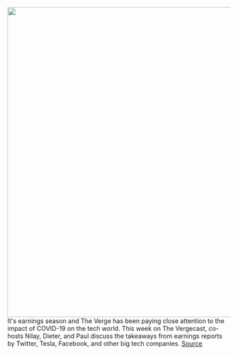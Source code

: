 <img src='https://cdn.vox-cdn.com/thumbor/dhKXwV5rEU7zVOA_WcBLA4TqAjo=/0x0:2040x1360/1200x800/filters:focal(857x517:1183x843)/cdn.vox-cdn.com/uploads/chorus_image/image/66740453/akrales_191024_3748_0006.0.jpg' width='700px' /><br/>
It's earnings season and The Verge has been paying close attention to the impact of COVID-19 on the tech world. This week on The Vergecast, co-hosts Nilay, Dieter, and Paul discuss the takeaways from earnings reports by Twitter, Tesla, Facebook, and other big tech companies.
<a href='https://www.theverge.com/2020/5/1/21244011/twitter-tesla-zoom-users-ceo-att-t-mobile-verizon-earnings-2020-vergecast-podcast-403'> Source <a/>